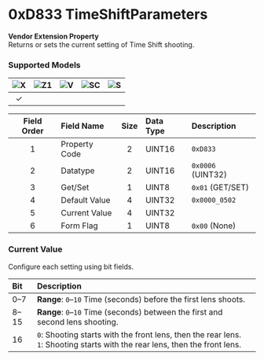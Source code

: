 # 0xD833 TimeShiftParameters

**Vendor Extension Property**  
Returns or sets the current setting of Time Shift shooting.  

### Supported Models
| ![X](https://img.shields.io/badge/X-purple) | ![Z1](https://img.shields.io/badge/Z1-blue) | ![V](https://img.shields.io/badge/V-green) | ![SC](https://img.shields.io/badge/SC-orange) | ![S](https://img.shields.io/badge/S-red) |
|:-:|:-:|:-:|:-:|:-:|
| ✓ |   |   |   |   |

| Field Order | Field Name | Size | Data Type | Description |
|:-:|:--|:-:|:--|:--|
| 1 | Property Code | 2 | UINT16 | `0xD833` |
| 2 | Datatype | 2 | UINT16 | `0x0006` (UINT32) |
| 3 | Get/Set | 1 | UINT8 | `0x01` (GET/SET) |
| 4 | Default Value | 4 | UINT32 | `0x0000_0502` |
| 5 | Current Value | 4 | UINT32 ||
| 6 | Form Flag | 1 | UINT8 | `0x00` (None) |

### Current Value

Configure each setting using bit fields.  

| Bit | Description |
|:--|:--|
| 0–7  | **Range**: `0`–`10` Time (seconds) before the first lens shoots. |
| 8–15 | **Range**: `0`–`10` Time (seconds) between the first and second lens shooting. |
| 16   | `0`: Shooting starts with the front lens, then the rear lens.<br>`1`: Shooting starts with the rear lens, then the front lens. |
